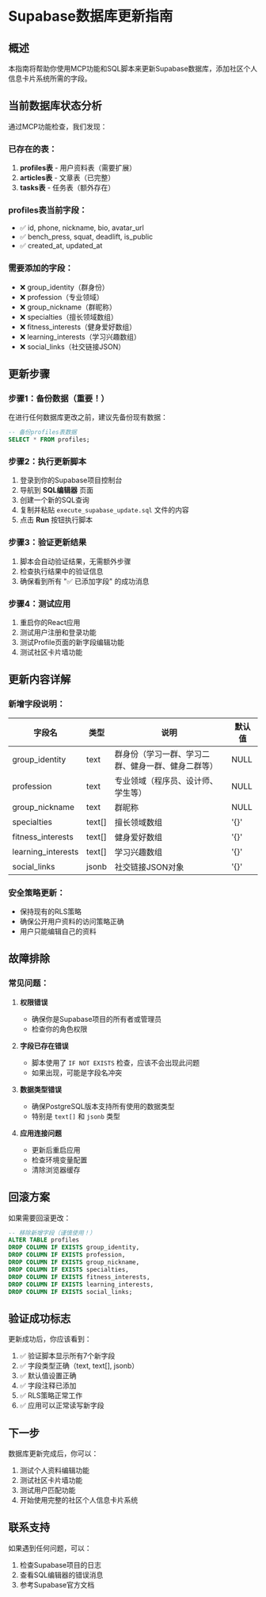 # Supabase数据库更新指南

## 概述
本指南将帮助你使用MCP功能和SQL脚本来更新Supabase数据库，添加社区个人信息卡片系统所需的字段。

## 当前数据库状态分析

通过MCP功能检查，我们发现：

### 已存在的表：
1. **profiles表** - 用户资料表（需要扩展）
2. **articles表** - 文章表（已完整）
3. **tasks表** - 任务表（额外存在）

### profiles表当前字段：
- ✅ id, phone, nickname, bio, avatar_url
- ✅ bench_press, squat, deadlift, is_public
- ✅ created_at, updated_at

### 需要添加的字段：
- ❌ group_identity（群身份）
- ❌ profession（专业领域）
- ❌ group_nickname（群昵称）
- ❌ specialties（擅长领域数组）
- ❌ fitness_interests（健身爱好数组）
- ❌ learning_interests（学习兴趣数组）
- ❌ social_links（社交链接JSON）

## 更新步骤

### 步骤1：备份数据（重要！）
在进行任何数据库更改之前，建议先备份现有数据：

```sql
-- 备份profiles表数据
SELECT * FROM profiles;
```

### 步骤2：执行更新脚本
1. 登录到你的Supabase项目控制台
2. 导航到 **SQL编辑器** 页面
3. 创建一个新的SQL查询
4. 复制并粘贴 `execute_supabase_update.sql` 文件的内容
5. 点击 **Run** 按钮执行脚本

### 步骤3：验证更新结果
1. 脚本会自动验证结果，无需额外步骤
2. 检查执行结果中的验证信息
3. 确保看到所有 "✅ 已添加字段" 的成功消息

### 步骤4：测试应用
1. 重启你的React应用
2. 测试用户注册和登录功能
3. 测试Profile页面的新字段编辑功能
4. 测试社区卡片墙功能

## 更新内容详解

### 新增字段说明：

| 字段名 | 类型 | 说明 | 默认值 |
|--------|------|------|--------|
| group_identity | text | 群身份（学习一群、学习二群、健身一群、健身二群等） | NULL |
| profession | text | 专业领域（程序员、设计师、学生等） | NULL |
| group_nickname | text | 群昵称 | NULL |
| specialties | text[] | 擅长领域数组 | '{}' |
| fitness_interests | text[] | 健身爱好数组 | '{}' |
| learning_interests | text[] | 学习兴趣数组 | '{}' |
| social_links | jsonb | 社交链接JSON对象 | '{}' |

### 安全策略更新：
- 保持现有的RLS策略
- 确保公开用户资料的访问策略正确
- 用户只能编辑自己的资料

## 故障排除

### 常见问题：

1. **权限错误**
   - 确保你是Supabase项目的所有者或管理员
   - 检查你的角色权限

2. **字段已存在错误**
   - 脚本使用了 `IF NOT EXISTS` 检查，应该不会出现此问题
   - 如果出现，可能是字段名冲突

3. **数据类型错误**
   - 确保PostgreSQL版本支持所有使用的数据类型
   - 特别是 `text[]` 和 `jsonb` 类型

4. **应用连接问题**
   - 更新后重启应用
   - 检查环境变量配置
   - 清除浏览器缓存

## 回滚方案

如果需要回滚更改：

```sql
-- 移除新增字段（谨慎使用！）
ALTER TABLE profiles 
DROP COLUMN IF EXISTS group_identity,
DROP COLUMN IF EXISTS profession,
DROP COLUMN IF EXISTS group_nickname,
DROP COLUMN IF EXISTS specialties,
DROP COLUMN IF EXISTS fitness_interests,
DROP COLUMN IF EXISTS learning_interests,
DROP COLUMN IF EXISTS social_links;
```

## 验证成功标志

更新成功后，你应该看到：

1. ✅ 验证脚本显示所有7个新字段
2. ✅ 字段类型正确（text, text[], jsonb）
3. ✅ 默认值设置正确
4. ✅ 字段注释已添加
5. ✅ RLS策略正常工作
6. ✅ 应用可以正常读写新字段

## 下一步

数据库更新完成后，你可以：

1. 测试个人资料编辑功能
2. 测试社区卡片墙功能
3. 测试用户匹配功能
4. 开始使用完整的社区个人信息卡片系统

## 联系支持

如果遇到任何问题，可以：
1. 检查Supabase项目的日志
2. 查看SQL编辑器的错误消息
3. 参考Supabase官方文档 